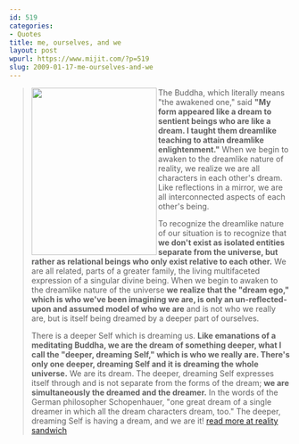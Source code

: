 ```yaml
---
id: 519
categories:
- Quotes
title: me, ourselves, and we
layout: post
wpurl: https://www.mijit.com/?p=519
slug: 2009-01-17-me-ourselves-and-we
---
```

<blockquote>
<img src="{{ "/" | relative_url }}images/2009/01/avalokitesvarabig-224x300.jpg" alt="" title="avalokitesvarabig" align="left" width="224" height="300" class="alignnone size-medium wp-image-520" />

The Buddha, which literally means "the awakened one," said <strong>"My form appeared like a dream to sentient beings who are like a dream. I taught them dreamlike teaching to attain dreamlike enlightenment."</strong> When we begin to awaken to the dreamlike nature of reality, we realize we are all characters in each other's dream. Like reflections in a mirror, we are all interconnected aspects of each other's being.

To recognize the dreamlike nature of our situation is to recognize that <strong>we don't exist as isolated entities separate from the universe, but rather as relational beings who only exist relative to each other.</strong> We are all related, parts of a greater family, the living multifaceted expression of a singular divine being. When we begin to awaken to the dreamlike nature of the universe <strong>we realize that the "dream ego," which is who we've been imagining we are, is only an un-reflected-upon and assumed model of who we are</strong> and is not who we really are, but is itself being dreamed by a deeper part of ourselves.

There is a deeper Self which is dreaming us. <strong>Like emanations of a meditating Buddha, we are the dream of something deeper, what I call the "deeper, dreaming Self," which is who we really are. There's only one deeper, dreaming Self and it is dreaming the whole universe.</strong> We are its dream. The deeper, dreaming Self expresses itself through and is not separate from the forms of the dream; <strong>we are simultaneously the dreamed and the dreamer.</strong> In the words of the German philosopher Schopenhauer, "one great dream of a single dreamer in which all the dream characters dream, too." The deeper, dreaming Self is having a dream, and we are it!
<a href="https://www.realitysandwich.com/one_great_dream_single_dreamer">
read more at reality sandwich</a></blockquote>
